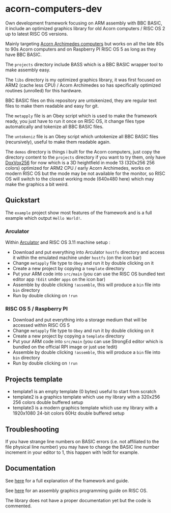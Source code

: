 # acorn-computers-dev

Own development framework focusing on ARM assembly with BBC BASIC, it include an optimized graphics library for old Acorn computers / RISC OS 2 up to latest RISC OS versions.

Mainly targeting [Acorn Archimedes computers](https://en.wikipedia.org/wiki/Acorn_Archimedes) but works on all the late 80s to 90s Acorn computers and on Raspberry PI RISC OS 5 as long as they have BBC BASIC.

The `projects` directory include BASS which is a BBC BASIC wrapper tool to make assembly easy.

The `libs` directory is my optimized graphics library, it was first focused on ARM2 (cache less CPU) / Acorn Archimedes so has specifically optimized routines (unrolled) for this hardware.

BBC BASIC files on this repository are untokenized, they are regular text files to make them readable and easy for git.

The `metapply` file is an Obey script which is used to make the framework ready, you just have to run it once on RISC OS, it change files type automatically and tokenize all BBC BASIC files.

The `untokeniz` file is an Obey script which untokenize all BBC BASIC files (recursively), useful to make them readable again.

The `demos` directory is things i built for the Acorn computers, just copy the directory content to the `projects` directory if you want to try them, only have [DoxVox256](https://www.onirom.fr/wiki/blog/02-05-2022_Archimedes-ARM2-scaled-dots-landscape-fake-voxels-heightfield/) for now which is a 3D heightfield in mode 13 (320x256 256 colors) optimized for ARM2 CPU / early Acorn Archimedes, works on modern RISC OS but the mode may be not available for the monitor, so RISC OS will switch to the closest working mode (640x480 here) which may make the graphics a bit weird.

## Quickstart

The `example` project show most features of the framework and is a full example which output `Hello World!`.

### Arculator

Within [Arculator](http://b-em.bbcmicro.com/arculator/) and RISC OS 3.11 machine setup :

* Download and put everything into Arculator `hostfs` directory and access it within the emulated machine under `hostfs` (on the icon bar)
* Change `metapply` file type to `Obey` and run it by double clicking on it
* Create a new project by copying a `template` directory
* Put your ARM code into `src/main` (you can use the RISC OS bundled text editor app `!Edit` under `apps` on the icon bar)
* Assemble by double clicking `!assemble`, this will produce a `bin` file into `bin` directory
* Run by double clicking on `!run`

### RISC OS 5 / Raspberry PI

* Download and put everything into a storage medium that will be accessed within RISC OS 5
* Change `metapply` file type to `Obey` and run it by double clicking on it
* Create a new project by copying a `template` directory
* Put your ARM code into `src/main` (you can use StrongEd editor which is bundled on the official RPI image or just use !edit)
* Assemble by double clicking `!assemble`, this will produce a `bin` file into `bin` directory
* Run by double clicking on `!run`

## Projects template

* template1 is an empty template (0 bytes) useful to start from scratch
* template2 is a graphics template which use my library with a 320x256 256 colors double buffered setup
* template3 is a modern graphics template which use my library with a 1920x1080 24-bit colors 60Hz double buffered setup

## Troubleshooting

If you have strange line numbers on BASIC errors (i.e. not affiliated to the file physical line number) you may have to change the BASIC line number increment in your editor to 1, this happen with !edit for example.

## Documentation

See [here](https://www.onirom.fr/wiki/blog/16-05-2022-BASS-BBC-BASIC-Assembler/) for a full explanation of the framework and guide.

See [here](https://www.onirom.fr/wiki/blog/30-04-2022_Archimedes-ARM2-Graphics-Programming/) for an assembly graphics programming guide on RISC OS.

The library does not have a proper documentation yet but the code is commented.

